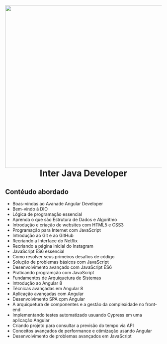 <h1 align="center">
<img src="https://upload.wikimedia.org/wikipedia/commons/3/36/Logo-banco-inter.svg" width="1448" height="522">
 <br>
 Inter Java Developer
</h1>

## Contéudo abordado 

- Boas-vindas ao Avanade Angular Developer
- Bem-vindo à DIO
- Lógica de programação essencial
- Aprenda o que são Estrutura de Dados e Algoritmo
- Introdução e criação de websites com HTML5 e CSS3
- Programação para Internet com JavaScript
- Introdução ao Git e ao GitHub
- Recriando a Interface do Netflix
- Recriando a página inicial do Instagram
- JavaScript ES6 essencial
- Como resolver seus primeiros desafios de código
- Solução de problemas básicos com JavaScript
- Desenvolvimento avançado com JavaScript ES6
- Praticando programção com JavaScript
- Fundamentos de Arquiquetura de Sistemas
- Introdução ao Angular 8
- Técnicas avançadas em Angular 8
- Aplicação avançadas com Angular
- Desenvolvimento SPA cpm Angular
- A arquiquetura de componentes e a gestão da complexidade no front-end
- Implementando testes automatizado usuando Cypress em uma aplicação Angular
- Criando projeto para consultar a previsão do tempo via API
- Conceitos avançados de performance e otimização usando Angular
- Desenvolvimento de problemas avançados em JavaScript

